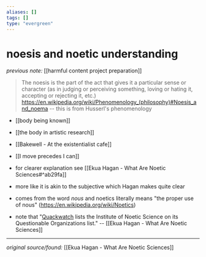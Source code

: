 ```yaml
---
aliases: []
tags: []
type: "evergreen"
---
```


# noesis and noetic understanding

_previous note:_ [[harmful content project preparation]]

> The noesis is the part of the act that gives it a particular sense or character (as in judging or perceiving something, loving or hating it, accepting or rejecting it, etc.) <https://en.wikipedia.org/wiki/Phenomenology_(philosophy)#Noesis_and_noema> -- this is from Husserl's phenomenology

- [[body being known]]
- [[the body in artistic research]]
- [[Bakewell - At the existentialist cafe]]
- [[I move precedes I can]]

- for clearer explanation see [[Ekua Hagan - What Are Noetic Sciences#^ab29fa]]
- more like it is akin to the subjective which Hagan makes quite clear
- comes from the word _nous_ and noetics literally means "the proper use of nous" (<https://en.wikipedia.org/wiki/Noetics>)

- note that "[Quackwatch](https://en.wikipedia.org/wiki/Quackwatch) lists the Institute of Noetic Science on its Questionable Organizations list." -- [[Ekua Hagan - What Are Noetic Sciences]]

---

_original source/found:_ [[Ekua Hagan - What Are Noetic Sciences]]





